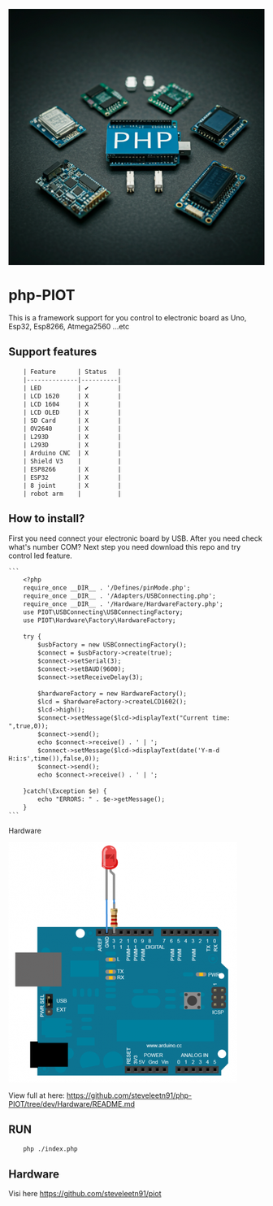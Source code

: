 ![Alt text](banner.png)

# php-PIOT
This is a framework support for you control to electronic board as Uno, Esp32, Esp8266, Atmega2560 ...etc

## Support features
        | Feature      | Status   |
        |--------------|----------|
        | LED          | ✔        | 
        | LCD 1620     | X        |
        | LCD 1604     | X        |    
        | LCD OLED     | X        |  
        | SD Card      | X        |    
        | OV2640       | X        |     
        | L293D        | X        |     
        | L293D        | X        |     
        | Arduino CNC  | X        |
        | Shield V3    |          |
        | ESP8266      | X        |
        | ESP32        | X        |
        | 8 joint      | X        | 
        | robot arm    |          |

## How to install? 
First you need connect your electronic board by USB. After you need check what's number COM?
Next step you need download this repo and try control led feature.

    ```
        <?php 
        require_once __DIR__ . '/Defines/pinMode.php';
        require_once __DIR__ . '/Adapters/USBConnecting.php';
        require_once __DIR__ . '/Hardware/HardwareFactory.php';
        use PIOT\USBConnecting\USBConnectingFactory;
        use PIOT\Hardware\Factory\HardwareFactory;

        try {
            $usbFactory = new USBConnectingFactory();
            $connect = $usbFactory->create(true);
            $connect->setSerial(3);
            $connect->setBAUD(9600);
            $connect->setReceiveDelay(3);

            $hardwareFactory = new HardwareFactory();
            $lcd = $hardwareFactory->createLCD1602();
            $lcd->high();
            $connect->setMessage($lcd->displayText("Current time: ",true,0));
            $connect->send();
            echo $connect->receive() . ' | ';
            $connect->setMessage($lcd->displayText(date('Y-m-d H:i:s',time()),false,0));
            $connect->send();
            echo $connect->receive() . ' | ';

        }catch(\Exception $e) {
            echo "ERRORS: " . $e->getMessage();
        }
    ```

Hardware 

![Alt text](led.png) 

View full at here: https://github.com/steveleetn91/php-PIOT/tree/dev/Hardware/README.md 

## RUN

        php ./index.php

## Hardware 
Visi here https://github.com/steveleetn91/piot